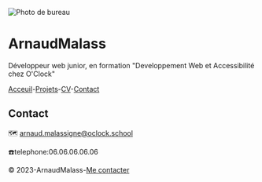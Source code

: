 ![Photo de bureau](https://c8.alamy.com/compfr/2g2ccw3/bandeau-large-sur-fond-bleu-clair-disposition-plate-clavier-casque-ordinateur-portable-smartphone-concept-bureau-a-domicile-formation-en-ligne-webinaires-2g2ccw3.jpg)
# ArnaudMalass

Développeur web junior, en formation "Developpement Web et Accessibilité chez O'Clock"

[Acceuil](https://github.com/ArnaudMalass/S01E11-Atelier-Recap/blob/main/readme.md)-[Projets](https://github.com/ArnaudMalass/S01E11-Atelier-Recap/blob/main/projets.md)-[CV](https://github.com/ArnaudMalass/S01E11-Atelier-Recap/blob/main/cv.md)-[Contact](https://github.com/ArnaudMalass/S01E11-Atelier-Recap/blob/main/contact.md)

## Contact 
:world_map: arnaud.malassigne@oclock.school

:phone:telephone:06.06.06.06.06

:copyright: 2023-ArnaudMalass-[Me contacter](https://github.com/ArnaudMalass/S01E11-Atelier-Recap/blob/main/contact.md) 